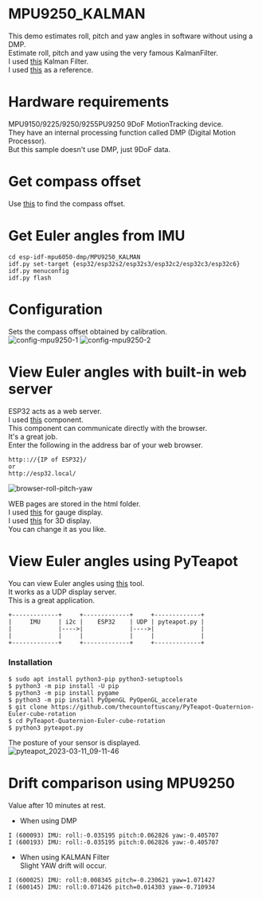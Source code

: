 # MPU9250_KALMAN
This demo estimates roll, pitch and yaw angles in software without using a DMP.   
Estimate roll, pitch and yaw using the very famous KalmanFilter.   
I used [this](https://github.com/TKJElectronics/KalmanFilter) Kalman Filter.   
I used [this](https://github.com/TKJElectronics/Example-Sketch-for-IMU-including-Kalman-filter/tree/master/IMU/MPU6050_HMC5883L) as a reference.   

# Hardware requirements
MPU9150/9225/9250/9255PU9250 9DoF MotionTracking device.   
They have an internal processing function called DMP (Digital Motion Processor).   
But this sample doesn't use DMP, just 9DoF data.   

# Get compass offset
Use [this](https://github.com/nopnop2002/esp-idf-mpu6050-dmp/tree/main/AK8963_CALIBRATE) to find the compass offset.


# Get Euler angles from IMU
```
cd esp-idf-mpu6050-dmp/MPU9250_KALMAN
idf.py set-target {esp32/esp32s2/esp32s3/esp32c2/esp32c3/esp32c6}
idf.py menuconfig
idf.py flash
```

# Configuration
Sets the compass offset obtained by calibration.   
![config-mpu9250-1](https://user-images.githubusercontent.com/6020549/227431656-0a076ccd-7cad-4fd0-a33f-1564cd773b98.jpg)
![config-mpu9250-2](https://user-images.githubusercontent.com/6020549/227431659-2d08a2f9-bfba-4491-a18f-e9fcdde918fe.jpg)

# View Euler angles with built-in web server   
ESP32 acts as a web server.   
I used [this](https://github.com/Molorius/esp32-websocket) component.   
This component can communicate directly with the browser.   
It's a great job.   
Enter the following in the address bar of your web browser.   
```
http:://{IP of ESP32}/
or
http://esp32.local/
```

![browser-roll-pitch-yaw](https://user-images.githubusercontent.com/6020549/232365926-ccc6198b-42ec-44f7-891d-6caa93c3411c.JPG)

WEB pages are stored in the html folder.   
I used [this](https://canvas-gauges.com/) for gauge display.   
I used [this](https://threejs.org/) for 3D display.   
You can change it as you like.   

# View Euler angles using PyTeapot   
You can view Euler angles using [this](https://github.com/thecountoftuscany/PyTeapot-Quaternion-Euler-cube-rotation) tool.   
It works as a UDP display server.   
This is a great application.   

```
+-------------+     +-------------+     +-------------+
|     IMU     | i2c |    ESP32    | UDP | pyteapot.py |
|             |---->|             |---->|             |
|             |     |             |     |             |
+-------------+     +-------------+     +-------------+
```

### Installation
```
$ sudo apt install python3-pip python3-setuptools
$ python3 -m pip install -U pip
$ python3 -m pip install pygame
$ python3 -m pip install PyOpenGL PyOpenGL_accelerate
$ git clone https://github.com/thecountoftuscany/PyTeapot-Quaternion-Euler-cube-rotation
$ cd PyTeapot-Quaternion-Euler-cube-rotation
$ python3 pyteapot.py
```

The posture of your sensor is displayed.   
![pyteapot_2023-03-11_09-11-46](https://user-images.githubusercontent.com/6020549/224452173-2350704d-1fc4-4a12-8324-434c11f62c52.png)


# Drift comparison using MPU9250
Value after 10 minutes at rest.   
- When using DMP   
```
I (600093) IMU: roll:-0.035195 pitch:0.062826 yaw:-0.405707
I (600193) IMU: roll:-0.035195 pitch:0.062826 yaw:-0.405707
```

- When using KALMAN Filter   
Slight YAW drift will occur.   
```
I (600025) IMU: roll:0.008345 pitch=-0.230621 yaw=1.071427
I (600145) IMU: roll:0.071426 pitch=0.014303 yaw=-0.710934
```

